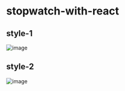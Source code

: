 # stopwatch-with-react

## style-1
![image](https://user-images.githubusercontent.com/33974452/166269393-a04b701c-5a6a-423e-9ad1-20b4f43851a1.png)

## style-2
![image](https://user-images.githubusercontent.com/33974452/166269616-f30568fa-7269-4162-ab4f-7173d0c57664.png)

